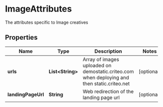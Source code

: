 

# ImageAttributes

The attributes specific to Image creatives

## Properties

Name | Type | Description | Notes
------------ | ------------- | ------------- | -------------
**urls** | **List&lt;String&gt;** | Array of images uploaded on demostatic.criteo.com when deploying and then static.criteo.net |  [optional]
**landingPageUrl** | **String** | Web redirection of the landing page url |  [optional]



